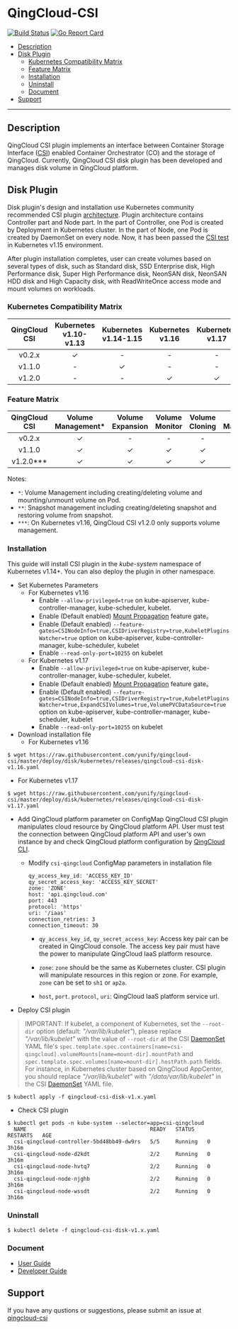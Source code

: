 # QingCloud-CSI

[![Build Status](https://travis-ci.org/yunify/qingcloud-csi.svg?branch=master)](https://travis-ci.org/yunify/qingcloud-csi)
[![Go Report Card](https://goreportcard.com/badge/github.com/yunify/qingcloud-csi)](https://goreportcard.com/report/github.com/yunify/qingcloud-csi)

<!-- START doctoc generated TOC please keep comment here to allow auto update -->
<!-- DON'T EDIT THIS SECTION, INSTEAD RE-RUN doctoc TO UPDATE -->

- [Description](#description)
- [Disk Plugin](#disk-plugin)
  - [Kubernetes Compatibility Matrix](#kubernetes-compatibility-matrix)
  - [Feature Matrix](#feature-matrix)
  - [Installation](#installation)
  - [Uninstall](#uninstall)
  - [Document](#document)
- [Support](#support)

<!-- END doctoc generated TOC please keep comment here to allow auto update -->

---

## Description
QingCloud CSI plugin implements an interface between Container Storage Interface ([CSI](https://github.com/container-storage-interface/)) enabled Container Orchestrator (CO) and the storage of QingCloud. Currently, QingCloud CSI disk plugin has been developed and manages disk volume in QingCloud platform.

## Disk Plugin

Disk plugin's design and installation use Kubernetes community recommended CSI plugin [architecture](https://github.com/kubernetes/community/blob/master/contributors/design-proposals/storage/container-storage-interface.md#recommended-mechanism-for-deploying-csi-drivers-on-kubernetes). Plugin architecture contains Controller part and Node part. In the part of Controller, one Pod is created by Deployment in Kubernetes cluster. In the part of Node, one Pod is created by DaemonSet on every node. Now, it has been passed the [CSI test](https://github.com/kubernetes-csi/csi-test) in Kubernetes v1.15 environment.

After plugin installation completes, user can create volumes based on several types of disk, such as Standard disk, SSD Enterprise disk, High Performance disk, Super High Performance disk, NeonSAN disk, NeonSAN HDD disk and High Capacity disk, with ReadWriteOnce access mode and mount volumes on workloads.

### Kubernetes Compatibility Matrix

|QingCloud CSI|Kubernetes v1.10-v1.13|Kubernetes v1.14-1.15|Kubernetes v1.16|Kubernetes v1.17|
|:---:|:---:|:---:|:---:|:---:|
|v0.2.x|✓|-|-|-|
|v1.1.0|-|✓|-|-|
|v1.2.0|-|-|✓|✓|

### Feature Matrix

|QingCloud CSI | Volume Management* | Volume Expansion | Volume Monitor | Volume Cloning| Snapshot Management**| Topology Awareness|
|:---:|:---:|:---:|:---:|:---:|:---:|:---:|
|v0.2.x |✓|-|-|-|-|-|
|v1.1.0 |✓|✓|✓|✓|✓|✓|
|v1.2.0*** |✓|✓|✓|✓|✓|✓|

Notes:
- `*`: Volume Management including creating/deleting volume and mounting/unmount volume on Pod.
- `**`: Snapshot management including creating/deleting snapshot and restoring volume from snapshot.
- `***`: On Kubernetes v1.16, QingCloud CSI v1.2.0 only supports volume management.

### Installation
This guide will install CSI plugin in the *kube-system* namespace of Kubernetes v1.14+. You can also deploy the plugin in other namespace. 

- Set Kubernetes Parameters
  - For Kubernetes v1.16
    - Enable `--allow-privileged=true` on kube-apiserver, kube-controller-manager, kube-scheduler, kubelet.
    - Enable (Default enabled) [Mount Propagation](https://kubernetes.io/docs/concepts/storage/volumes/#mount-propagation) feature gate。
    - Enable (Default enabled) `--feature-gates=CSINodeInfo=true,CSIDriverRegistry=true,KubeletPluginsWatcher=true` option on kube-apiserver, kube-controller-manager, kube-scheduler, kubelet
    - Enable `--read-only-port=10255` on kubelet
  - For Kubernetes v1.17
    - Enable `--allow-privileged=true` on kube-apiserver, kube-controller-manager, kube-scheduler, kubelet.
    - Enable (Default enabled) [Mount Propagation](https://kubernetes.io/docs/concepts/storage/volumes/#mount-propagation) feature gate。
    - Enable (Default enabled) `--feature-gates=CSINodeInfo=true,CSIDriverRegistry=true,KubeletPluginsWatcher=true,ExpandCSIVolumes=true,VolumePVCDataSource=true` option on kube-apiserver, kube-controller-manager, kube-scheduler, kubelet
    - Enable `--read-only-port=10255` on kubelet
- Download installation file
  - For Kubernetes v1.16
```
$ wget https://raw.githubusercontent.com/yunify/qingcloud-csi/master/deploy/disk/kubernetes/releases/qingcloud-csi-disk-v1.16.yaml
```
  - For Kubernetes v1.17
```
$ wget https://raw.githubusercontent.com/yunify/qingcloud-csi/master/deploy/disk/kubernetes/releases/qingcloud-csi-disk-v1.17.yaml
```
- Add QingCloud platform parameter on ConfigMap
QingCloud CSI plugin manipulates cloud resource by QingCloud platform API. User must test the connection between QingCloud platform API and user's own instance by and check QingCloud platform configuration by [QingCloud CLI](https://docs.qingcloud.com/product/cli/).
  - Modify `csi-qingcloud` ConfigMap parameters in installation file
    ```
    qy_access_key_id: 'ACCESS_KEY_ID'
    qy_secret_access_key: 'ACCESS_KEY_SECRET'
    zone: 'ZONE'
    host: 'api.qingcloud.com'
    port: 443
    protocol: 'https'
    uri: '/iaas'
    connection_retries: 3
    connection_timeout: 30
    ```
    - `qy_access_key_id`, `qy_secret_access_key`: Access key pair can be created in QingCloud console. The access key pair must have the power to manipulate QingCloud IaaS platform resource.

    - `zone`: `zone` should be the same as Kubernetes cluster. CSI plugin will manipulate resources in this region or zone. For example, `zone` can be set to `sh1` or `ap2a`.

    - `host`, `port`. `protocol`, `uri`: QingCloud IaaS platform service url.

- Deploy CSI plugin
> IMPORTANT: If kubelet, a component of Kubernetes, set the `--root-dir` option (default: *"/var/lib/kubelet"*), please replace *"/var/lib/kubelet"* with the value of `--root-dir` at the CSI [DaemonSet](deploy/disk/kubernetes/csi-node-ds.yaml) YAML file's `spec.template.spec.containers[name=csi-qingcloud].volumeMounts[name=mount-dir].mountPath` and `spec.template.spec.volumes[name=mount-dir].hostPath.path` fields. For instance, in Kubernetes cluster based on QingCloud AppCenter, you should replace *"/var/lib/kubelet"* with *"/data/var/lib/kubelet"* in the CSI [DaemonSet](deploy/disk/kubernetes/csi-node-ds.yaml) YAML file.

```
$ kubectl apply -f qingcloud-csi-disk-v1.x.yaml
```

- Check CSI plugin
```
$ kubectl get pods -n kube-system --selector=app=csi-qingcloud
  NAME                                       READY   STATUS    RESTARTS   AGE
  csi-qingcloud-controller-5bd48bb49-dw9rs   5/5     Running   0          3h16m
  csi-qingcloud-node-d2kdt                   2/2     Running   0          3h16m
  csi-qingcloud-node-hvtq7                   2/2     Running   0          3h16m
  csi-qingcloud-node-njghb                   2/2     Running   0          3h16m
  csi-qingcloud-node-wssdt                   2/2     Running   0          3h16m
```

### Uninstall
```
$ kubectl delete -f qingcloud-csi-disk-v1.x.yaml
```

### Document
- [User Guide](docs/user-guide.md)
- [Developer Guide](docs/developer-guide.md)

## Support
If you have any qustions or suggestions, please submit an issue at [qingcloud-csi](https://github.com/yunify/qingcloud-csi/issues)
